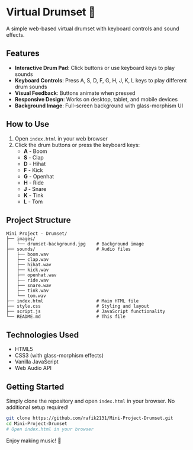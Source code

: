 # Virtual Drumset 🥁

A simple web-based virtual drumset with keyboard controls and sound effects.

## Features

- **Interactive Drum Pad**: Click buttons or use keyboard keys to play sounds
- **Keyboard Controls**: Press A, S, D, F, G, H, J, K, L keys to play different drum sounds
- **Visual Feedback**: Buttons animate when pressed
- **Responsive Design**: Works on desktop, tablet, and mobile devices
- **Background Image**: Full-screen background with glass-morphism UI

## How to Use

1. Open `index.html` in your web browser
2. Click the drum buttons or press the keyboard keys:
   - **A** - Boom
   - **S** - Clap
   - **D** - Hihat
   - **F** - Kick
   - **G** - Openhat
   - **H** - Ride
   - **J** - Snare
   - **K** - Tink
   - **L** - Tom

## Project Structure

```
Mini Project - Drumset/
├── images/
│   └── drumset-background.jpg    # Background image
├── sounds/                       # Audio files
│   ├── boom.wav
│   ├── clap.wav
│   ├── hihat.wav
│   ├── kick.wav
│   ├── openhat.wav
│   ├── ride.wav
│   ├── snare.wav
│   ├── tink.wav
│   └── tom.wav
├── index.html                    # Main HTML file
├── style.css                     # Styling and layout
├── script.js                     # JavaScript functionality
└── README.md                     # This file
```

## Technologies Used

- HTML5
- CSS3 (with glass-morphism effects)
- Vanilla JavaScript
- Web Audio API

## Getting Started

Simply clone the repository and open `index.html` in your browser. No additional setup required!

```bash
git clone https://github.com/rafik2131/Mini-Project-Drumset.git
cd Mini-Project-Drumset
# Open index.html in your browser
```

Enjoy making music! 🎵
